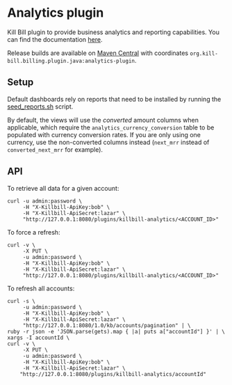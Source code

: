 Analytics plugin
================

Kill Bill plugin to provide business analytics and reporting capabilities. You can find the documentation [here](https://github.com/killbill/killbill-docs/blob/v2/userguide/subscription/analytics-overview.adoc).

Release builds are available on [Maven Central](http://search.maven.org/#search%7Cga%7C1%7Cg%3A%22org.kill-bill.billing.plugin.java%22%20AND%20a%3A%22analytics-plugin%22) with coordinates `org.kill-bill.billing.plugin.java:analytics-plugin`.


Setup
-----

Default dashboards rely on reports that need to be installed by running the [seed_reports.sh](https://github.com/killbill/killbill-analytics-plugin/blob/master/src/main/resources/seed_reports.sh) script.

By default, the views will use the *converted* amount columns when applicable, which require the `analytics_currency_conversion` table to be populated with currency conversion rates. If you are only using one currency, use the non-converted columns instead (`next_mrr` instead of `converted_next_mrr` for example).


API
---

To retrieve all data for a given account:

```
curl -u admin:password \
     -H "X-Killbill-ApiKey:bob" \
     -H "X-Killbill-ApiSecret:lazar" \
     "http://127.0.0.1:8080/plugins/killbill-analytics/<ACCOUNT_ID>"
```

To force a refresh:

```
curl -v \
     -X PUT \
     -u admin:password \
     -H "X-Killbill-ApiKey:bob" \
     -H "X-Killbill-ApiSecret:lazar" \
     "http://127.0.0.1:8080/plugins/killbill-analytics/<ACCOUNT_ID>"
```

To refresh all accounts:

```
curl -s \
     -u admin:password \
     -H "X-Killbill-ApiKey:bob" \
     -H "X-Killbill-ApiSecret:lazar" \
     "http://127.0.0.1:8080/1.0/kb/accounts/pagination" | \
ruby -r json -e 'JSON.parse(gets).map { |a| puts a["accountId"] }' | \
xargs -I accountId \
curl -v \
     -X PUT \
     -u admin:password \
     -H "X-Killbill-ApiKey:bob" \
     -H "X-Killbill-ApiSecret:lazar" \
    "http://127.0.0.1:8080/plugins/killbill-analytics/accountId"
```
